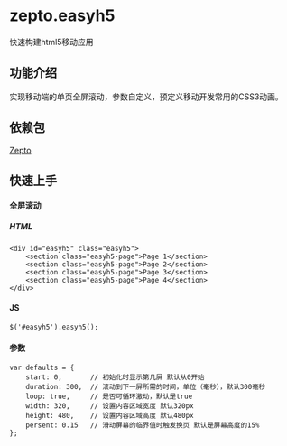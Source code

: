 # zepto.easyh5

快速构建html5移动应用

## 功能介绍
实现移动端的单页全屏滚动，参数自定义，预定义移动开发常用的CSS3动画。

## 依赖包

[Zepto](https://cdnjs.cloudflare.com/ajax/libs/zepto/1.1.6/zepto.min.js)

## 快速上手
#### 全屏滚动
##### HTML

	<div id="easyh5" class="easyh5">
		<section class="easyh5-page">Page 1</section>
		<section class="easyh5-page">Page 2</section>
		<section class="easyh5-page">Page 3</section>
		<section class="easyh5-page">Page 4</section>
	</div>

#### JS
	
	$('#easyh5').easyh5();

#### 参数

	var defaults = {
        start: 0,       // 初始化时显示第几屏 默认从0开始
        duration: 300,  // 滚动到下一屏所需的时间，单位（毫秒），默认300毫秒
        loop: true,     // 是否可循环激动，默认是true
        width: 320,     // 设置内容区域宽度 默认320px
        height: 480,    // 设置内容区域高度 默认480px
        persent: 0.15   // 滑动屏幕的临界值时触发换页 默认是屏幕高度的15%
    };


